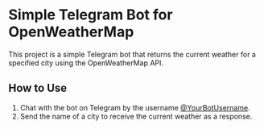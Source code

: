 # Simple Telegram Bot for OpenWeatherMap

This project is a simple Telegram bot that returns the current weather for a specified city using the OpenWeatherMap API.

## How to Use

1. Chat with the bot on Telegram by the username [@YourBotUsername](https://t.me/YourBotUsername).
2. Send the name of a city to receive the current weather as a response.
